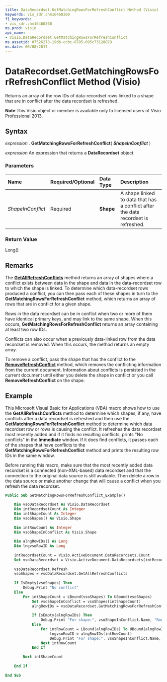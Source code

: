 ```yaml
---
title: DataRecordset.GetMatchingRowsForRefreshConflict Method (Visio)
keywords: vis_sdr.chm16460360
f1_keywords:
- vis_sdr.chm16460360
ms.prod: visio
api_name:
- Visio.DataRecordset.GetMatchingRowsForRefreshConflict
ms.assetid: 07526278-19db-ccbc-6785-095c73128879
ms.date: 06/08/2017
---
```



# DataRecordset.GetMatchingRowsForRefreshConflict Method (Visio)

Returns an array of the row IDs of data-recordset rows linked to a shape that are in conflict after the data recordset is refreshed.


 **Note**  This Visio object or member is available only to licensed users of Visio Professional 2013.


## Syntax

 _expression_ . **GetMatchingRowsForRefreshConflict**( **_ShapeInConflict_** )

 _expression_ An expression that returns a **DataRecordset** object.


### Parameters



|**Name**|**Required/Optional**|**Data Type**|**Description**|
|:-----|:-----|:-----|:-----|
| _ShapeInConflict_|Required| **Shape**|A shape linked to data that has a conflict after the data recordset is refreshed.|

### Return Value

Long()


## Remarks

The **[GetAllRefreshConflicts](datarecordset-getallrefreshconflicts-method-visio.md)** method returns an array of shapes where a conflict exists between data in the shape and data in the data-recordset row to which the shape is linked. To determine which data-recordset rows produced a conflict, you can then pass each of these shapes in turn to the **GetMatchingRowsForRefreshConflict** method, which returns an array of rows that are in conflict for a given shape.

Rows in the data recordset can be in conflict when two or more of them have identical primary keys, and may link to the same shape. When this occurs, **GetMatchingRowsForRefreshConflict** returns an array containing at least two row IDs.

Conflicts can also occur when a previously data-linked row from the data recordset is removed. When this occurs, the method returns an empty array.

To remove a conflict, pass the shape that has the conflict to the **[RemoveRefreshConflict](datarecordset-removerefreshconflict-method-visio.md)** method, which removes the conflicting information from the current document. Information about conflicts is persisted in the current document until either you delete the shape in conflict or you call **RemoveRefreshConflict** on the shape.


## Example

This Microsoft Visual Basic for Applications (VBA) macro shows how to use the **GetAllRefreshConflicts** method to determine which shapes, if any, have conflicts after a data recordset is refreshed and then use the **GetMatchingRowsForRefreshConflict** method to determine which data recordset row or rows is causing the conflict. It refreshes the data recordset most recently added and if it finds no resulting conflicts, prints "No conflicts" in the **Immediate** window. If it does find conflicts, it passes each of the shapes that have conflicts to the **GetMatchingRowsForRefreshConflict** method and prints the resulting row IDs in the same window.

Before running this macro, make sure that the most recently added data recordset is a connected (non-XML-based) data recordset and that the connection to the original data source is still available. Then delete a row in the data source or make another change that will cause a conflict when you refresh the data recordset.




```vb
Public Sub GetMatchingRowsForRefreshConflict_Example() 
 
    Dim vsoDataRecordset As Visio.DataRecordset 
    Dim intRecordsetCount As Integer 
    Dim intShapeCount As Integer 
    Dim vsoShapes() As Visio.Shape 
     
    Dim intRowCount As Integer 
    Dim vsoShapeInConflict As Visio.Shape 
     
    Dim alngRowIDs() As Long 
    Dim lngvsoRowID As Long 
         
    intRecordsetCount = Visio.ActiveDocument.DataRecordsets.Count 
    Set vsoDataRecordset = Visio.ActiveDocument.DataRecordsets(intRecordsetCount) 
     
    vsoDataRecordset.Refresh 
    vsoShapes = vsoDataRecordset.GetAllRefreshConflicts 
     
    If IsEmpty(vsoShapes) Then 
        Debug.Print "No conflict" 
    Else 
        For intShapeCount = LBound(vsoShapes) To UBound(vsoShapes) 
            Set vsoShapeInConflict = vsoShapes(intShapeCount) 
            alngRowIDs = vsoDataRecordset.GetMatchingRowsForRefreshConflict(vsoShapeInConflict) 
             
            If IsEmpty(alngRowIDs) Then 
                Debug.Print "For shape:", vsoShapeInConflict.Name, "Row deleted." 
            Else 
                For intRowCount = LBound(alngRowIDs) To UBound(alngRowIDs) 
                    lngvsoRowID = alngRowIDs(intRowCount) 
                    Debug.Print "For shape:", vsoShapeInConflict.Name, "Row ID of row in conflict:", lngvsoRowID 
                Next intRowCount 
            End If 
            
        Next intShapeCount 
         
    End If 
     
End Sub
```


